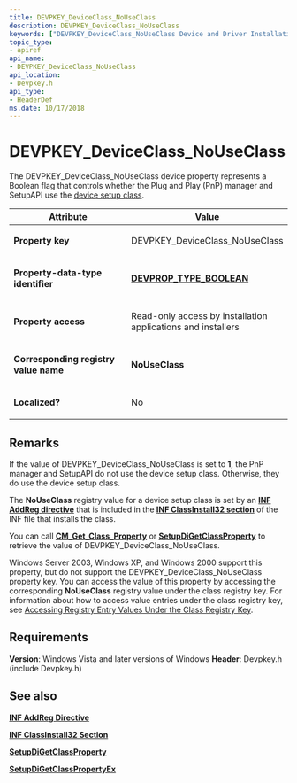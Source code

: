 ```yaml
---
title: DEVPKEY_DeviceClass_NoUseClass
description: DEVPKEY_DeviceClass_NoUseClass
keywords: ["DEVPKEY_DeviceClass_NoUseClass Device and Driver Installation"]
topic_type:
- apiref
api_name:
- DEVPKEY_DeviceClass_NoUseClass
api_location:
- Devpkey.h
api_type:
- HeaderDef
ms.date: 10/17/2018
---
```


# DEVPKEY_DeviceClass_NoUseClass


The DEVPKEY_DeviceClass_NoUseClass device property represents a Boolean flag that controls whether the Plug and Play (PnP) manager and SetupAPI use the [device setup class](./overview-of-device-setup-classes.md).

<table>
<colgroup>
<col width="50%" />
<col width="50%" />
</colgroup>
<thead>
<tr>
<th>Attribute</th>
<th>Value</th>
</tr>
</thead>
<tbody>
<tr class="odd">
<td align="left"><p><strong>Property key</strong></p></td>
<td align="left"><p>DEVPKEY_DeviceClass_NoUseClass</p></td>
</tr>
<tr class="even">
<td align="left"><p><strong>Property-data-type identifier</strong></p></td>
<td align="left"><p><a href="devprop-type-boolean.md" data-raw-source="[&lt;strong&gt;DEVPROP_TYPE_BOOLEAN&lt;/strong&gt;](devprop-type-boolean.md)"><strong>DEVPROP_TYPE_BOOLEAN</strong></a></p></td>
</tr>
<tr class="odd">
<td align="left"><p><strong>Property access</strong></p></td>
<td align="left"><p>Read-only access by installation applications and installers</p></td>
</tr>
<tr class="even">
<td align="left"><p><strong>Corresponding registry value name</strong></p></td>
<td align="left"><p><strong>NoUseClass</strong></p></td>
</tr>
<tr class="odd">
<td align="left"><p><strong>Localized?</strong></p></td>
<td align="left"><p>No</p></td>
</tr>
</tbody>
</table>

 

## Remarks

If the value of DEVPKEY_DeviceClass_NoUseClass is set to **1**, the PnP manager and SetupAPI do not use the device setup class. Otherwise, they do use the device setup class.

The **NoUseClass** registry value for a device setup class is set by an [**INF AddReg directive**](./inf-addreg-directive.md) that is included in the [**INF ClassInstall32 section**](./inf-classinstall32-section.md) of the INF file that installs the class.

You can call [**CM_Get_Class_Property**](/windows/win32/api/cfgmgr32/nf-cfgmgr32-cm_get_class_propertyw) or [**SetupDiGetClassProperty**](/windows/win32/api/setupapi/nf-setupapi-setupdigetclasspropertyw) to retrieve the value of DEVPKEY_DeviceClass_NoUseClass.

Windows Server 2003, Windows XP, and Windows 2000 support this property, but do not support the DEVPKEY_DeviceClass_NoUseClass property key. You can access the value of this property by accessing the corresponding **NoUseClass** registry value under the class registry key. For information about how to access value entries under the class registry key, see [Accessing Registry Entry Values Under the Class Registry Key](./accessing-device-setup-class-properties.md).

## Requirements

**Version**: Windows Vista and later versions of Windows
**Header**: Devpkey.h (include Devpkey.h)


## See also


[**INF AddReg Directive**](./inf-addreg-directive.md)

[**INF ClassInstall32 Section**](./inf-classinstall32-section.md)

[**SetupDiGetClassProperty**](/windows/win32/api/setupapi/nf-setupapi-setupdigetclasspropertyw)

[**SetupDiGetClassPropertyEx**](/windows/win32/api/setupapi/nf-setupapi-setupdigetclasspropertyexw)

